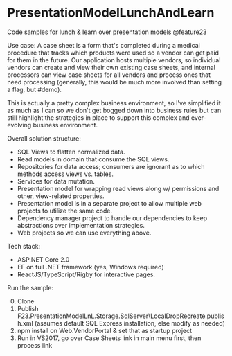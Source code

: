 # PresentationModelLunchAndLearn
Code samples for lunch &amp; learn over presentation models @feature23

Use case:
A case sheet is a form that's completed during a medical procedure that tracks which products were used so a vendor can get paid for them in the future. Our application hosts multiple vendors, so individual vendors can create and view their own existing case sheets, and internal processors can view case sheets for all vendors and process ones that need processing (generally, this would be much more involved than setting a flag, but #demo).

This is actually a pretty complex business environment, so I've simplified it as much as I can so we don't get bogged down into business rules but can still highlight the strategies in place to support this complex and ever-evolving business environment.

Overall solution structure:

- SQL Views to flatten normalized data.
- Read models in domain that consume the SQL views.
- Repositories for data access; consumers are ignorant as to which methods access views vs. tables.
- Services for data mutation.
- Presentation model for wrapping read views along w/ permissions and other, view-related properties.
- Presentation model is in a separate project to allow multiple web projects to utilize the same code.
- Dependency manager project to handle our dependencies to keep abstractions over implementation strategies.
- Web projects so we can use everything above.

Tech stack:

- ASP.NET Core 2.0
- EF on full .NET framework (yes, Windows required)
- ReactJS/TypeScript/Rigby for interactive pages.

Run the sample:

0. Clone
1. Publish F23.PresentationModelLnL.Storage.SqlServer\LocalDropRecreate.publish.xml (assumes default SQL Express installation, else modify as needed)
2. npm install on Web.VendorPortal & set that as startup project
3. Run in VS2017, go over Case Sheets link in main menu first, then process link
